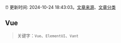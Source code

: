 :alarm_clock: 更新时间: 2024-10-24 18:43:03。[文章来源](/README.md)、[文章分类](/TAGS.md)

## Vue


> 关键字：`Vue`、`ElementUI`、`Vant`



